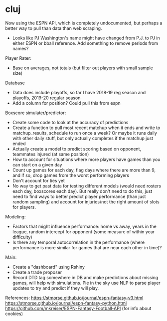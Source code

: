 # cluj

Now using the ESPN API, which is completely undocumented, but perhaps a better way to pull than data than web scraping. 

- Looks like PJ Washington's name might have changed from P.J. to PJ in either ESPN or bball reference. Add something to remove periods from names?

Player Rater:
- Base on averages, not totals (but filter out players with small sample size)

Database
- Data does include playoffs, so far I have 2018-19 reg season and playoffs, 2019-20 regular season
- Add a column for position? Could pull this from espn

Boxscore simulater/predictor:
- Create some code to look at the accuracy of predictions
- Create a function to pull most recent matchup when it ends and write to matchup_results, schedule to run once a week? Or maybe it runs daily with other daily stuff, but only actually completes if the matchup just ended
- Actually create a model to predict scoring based on opponent, teammates injured (at same position)
- How to account for situations where more players have games than you can start on a given day 
- Count up games for each day, flag days where there are more than 9, and if so, drop games from the worst performing players
- Don't account for ties yet
- No way to get past data for testing different models (would need rosters each day, boxscores each day). But really don't need to do this, just need to find ways to better predict player performance (than just random sampling) and account for injuries/not the right amount of slots for players.

Modeling:
- Factors that might influence performance: home vs away, years in the league, random intercept for opponent (some measure of within year difficulty)
- Is there any temporal autocorrelation in the performance (where performance is more similar for games that are near each other in time)?

Main: 
- Create a "dashboard" using Rshiny
- Create a trade proposer
- Record DTD tag somewhere in DB and make predictions about missing games, will help with simulations. Pie in the sky use NLP to parse player updates to try and predict if they will play.

References:
https://stmorse.github.io/journal/espn-fantasy-v3.html
https://stmorse.github.io/journal/espn-fantasy-python.html
https://github.com/mkreiser/ESPN-Fantasy-Football-API (for info about cookies)